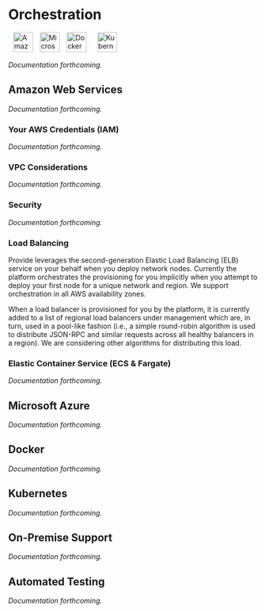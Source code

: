 # Orchestration

<img alt="Amazon Web Services" src="https://provide.services/wp-content/uploads/2019/03/AWS-logo.png" style="height: 40px; margin-left: 10px;" />
<img alt="Microsoft Azure Cloud" src="https://provide.services/wp-content/uploads/2019/03/Azure-500x281.png" style="height: 40px; margin-left: 10px;" />
<img alt="Docker" src="https://provide.services/wp-content/uploads/2019/03/docker.png" style="height: 40px; margin-left: 10px;" />
<img alt="Kubernetes" src="https://s3.amazonaws.com/provide.services/img/kubernetes-light.png" style="height: 40px; margin-left: 18px;" />

<i>Documentation forthcoming.</i>

## Amazon Web Services

<i>Documentation forthcoming.</i>

### Your AWS Credentials (IAM)

<i>Documentation forthcoming.</i>

### VPC Considerations

<i>Documentation forthcoming.</i>

### Security

<i>Documentation forthcoming.</i>

### Load Balancing

Provide leverages the second-generation Elastic Load Balancing (ELB) service on your behalf when you deploy network nodes. Currently the platform orchestrates the provisioning for you implicitly when you attempt to deploy your first node for a unique network and region. We support orchestration in all AWS availability zones.

When a load balancer is provisioned for you by the platform, it is currently added to a list of regional load balancers under management which are, in turn, used in a pool-like fashion (i.e., a simple round-robin algorithm is used to distribute JSON-RPC and similar requests across all healthy balancers in a region). We are considering other algorithms for distributing this load.

### Elastic Container Service (ECS & Fargate)

<i>Documentation forthcoming.</i>


## Microsoft Azure


<i>Documentation forthcoming.</i>


## Docker

<i>Documentation forthcoming.</i>


## Kubernetes

<i>Documentation forthcoming.</i>

## On-Premise Support


<i>Documentation forthcoming.</i>

## Automated Testing

<i>Documentation forthcoming.</i>
